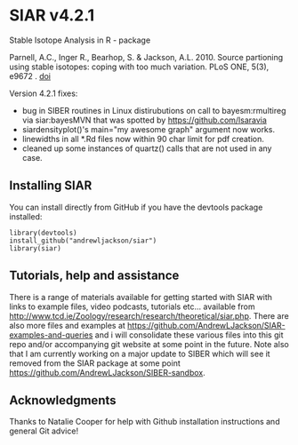 # SIAR v4.2.1
Stable Isotope Analysis in R - package

Parnell, A.C., Inger R., Bearhop, S. & Jackson, A.L. 2010. Source partioning using stable isotopes: coping with too much variation. PLoS ONE, 5(3), e9672 . [doi](http://dx.doi.org/10.1371/journal.pone.0009672)

Version 4.2.1 fixes:
* bug in SIBER routines in Linux distirubutions on call to bayesm:rmultireg via siar:bayesMVN that was spotted by https://github.com/lsaravia
* siardensityplot()'s main="my awesome graph" argument now works.
* linewidths in all *.Rd files now within 90 char limit for pdf creation.
* cleaned up some instances of quartz() calls that are not used in any case.

## Installing SIAR

You can install directly from GitHub if you have the devtools package installed:

	library(devtools)
	install_github("andrewljackson/siar")
	library(siar)
	
## Tutorials, help and assistance
There is a range of materials available for getting started with SIAR with links to example files, video podcasts, tutorials etc... available from http://www.tcd.ie/Zoology/research/research/theoretical/siar.php. There are also more files and examples at https://github.com/AndrewLJackson/SIAR-examples-and-queries and i will consolidate these various files into this git repo and/or accompanying git website at some point in the future. Note also that I am currently working on a major update to SIBER which will see it removed from the SIAR package at some point https://github.com/AndrewLJackson/SIBER-sandbox. 

## Acknowledgments
Thanks to Natalie Cooper for help with Github installation instructions and general Git advice!
